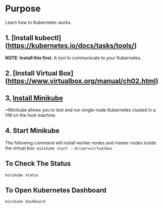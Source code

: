 # Purpose
Learn how to Kubernetes works.

## 1. [Install kubectl] (https://kubernetes.io/docs/tasks/tools/)
**NOTE: Install this first.**
A tool to communicate to your Kubernetes. 

## 2. [Install Virtual Box] (https://www.virtualbox.org/manual/ch02.html)

## 3, [Install Minikube](https://minikube.sigs.k8s.io/docs/start/)
=Minikube allows you to test and run single-node Kubernetes clusted in a VM on the host machine. 

## 4. Start Minikube
The following command will install worker nodes and master nodes inside the virtual box.
`minikube start --driver=virtualbox`

## To Check The Status
`minikube status`

## To Open Kubernetes Dashboard
`minikube dashboard`
